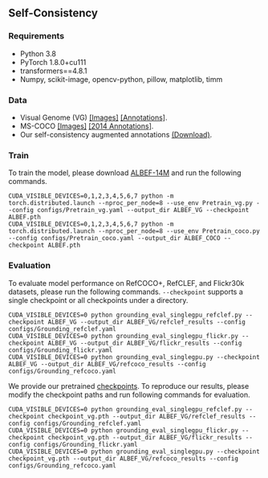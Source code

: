 ## Self-Consistency

### Requirements
- Python 3.8
- PyTorch 1.8.0+cu111
- transformers==4.8.1
- Numpy, scikit-image, opencv-python, pillow, matplotlib, timm

### Data
- Visual Genome (VG) [\[Images\]](https://visualgenome.org/) [\[Annotations\]](https://drive.google.com/drive/folders/1XhFVjJ2cm2HNeNVOZrUrPG_MpprHLWgv?usp=share_link).
- MS-COCO [\[Images\]](https://cocodataset.org/#download) [\[2014 Annotations\]](https://cocodataset.org/#download).
- Our self-consistency augmented annotations [(Download)](https://drive.google.com/drive/folders/1k0eEor_hbUlwZZLw3E4VWaffMRRf04O0?usp=drive_link).

### Train
To train the model, please download [ALBEF-14M](https://github.com/salesforce/ALBEF) and run the following commands.
```Shell
CUDA_VISIBLE_DEVICES=0,1,2,3,4,5,6,7 python -m torch.distributed.launch --nproc_per_node=8 --use_env Pretrain_vg.py --config configs/Pretrain_vg.yaml --output_dir ALBEF_VG --checkpoint ALBEF.pth 
CUDA_VISIBLE_DEVICES=0,1,2,3,4,5,6,7 python -m torch.distributed.launch --nproc_per_node=8 --use_env Pretrain_coco.py --config configs/Pretrain_coco.yaml --output_dir ALBEF_COCO --checkpoint ALBEF.pth 
```

### Evaluation
To evaluate model performance on RefCOCO+, RefCLEF, and Flickr30k datasets, please run the following commands. ```--checkpoint``` supports a single checkpoint or all checkpoints under a directory.
```Shell
CUDA_VISIBLE_DEVICES=0 python grounding_eval_singlegpu_refclef.py --checkpoint ALBEF_VG --output_dir ALBEF_VG/refclef_results --config configs/Grounding_refclef.yaml
CUDA_VISIBLE_DEVICES=0 python grounding_eval_singlegpu_flickr.py --checkpoint ALBEF_VG --output_dir ALBEF_VG/flickr_results --config configs/Grounding_flickr.yaml
CUDA_VISIBLE_DEVICES=0 python grounding_eval_singlegpu.py --checkpoint ALBEF_VG --output_dir ALBEF_VG/refcoco_results --config configs/Grounding_refcoco.yaml
```

We provide our pretrained [checkpoints](https://drive.google.com/drive/folders/1k0eEor_hbUlwZZLw3E4VWaffMRRf04O0?usp=drive_link). To reproduce our results, please modify the checkpoint paths and run following commands for evaluation.
```Shell
CUDA_VISIBLE_DEVICES=0 python grounding_eval_singlegpu_refclef.py --checkpoint checkpoint_vg.pth --output_dir ALBEF_VG/refclef_results --config configs/Grounding_refclef.yaml
CUDA_VISIBLE_DEVICES=0 python grounding_eval_singlegpu_flickr.py --checkpoint checkpoint_vg.pth --output_dir ALBEF_VG/flickr_results --config configs/Grounding_flickr.yaml
CUDA_VISIBLE_DEVICES=0 python grounding_eval_singlegpu.py --checkpoint checkpoint_vg.pth --output_dir ALBEF_VG/refcoco_results --config configs/Grounding_refcoco.yaml
```
